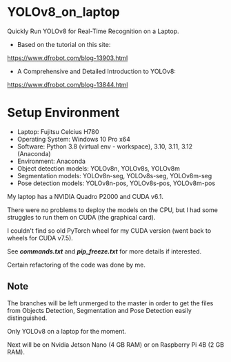 # YOLOv8_on_laptop
Quickly Run YOLOv8 for Real-Time Recognition on a Laptop.

* Based on the tutorial on this site:

<https://www.dfrobot.com/blog-13903.html>

* A Comprehensive and Detailed Introduction to YOLOv8:

<https://www.dfrobot.com/blog-13844.html>

## 

# Setup Environment
* Laptop: Fujitsu Celcius H780
* Operating System: Windows 10 Pro x64
* Software: Python 3.8 (virtual env - workspace), 3.10, 3.11, 3.12 (Anaconda)
* Environment: Anaconda
* Object detection models: YOLOv8n, YOLOv8s, YOLOv8m
* Segmentation models: YOLOv8n-seg, YOLOv8s-seg, YOLOv8m-seg
* Pose detection models: YOLOv8n-pos, YOLOv8s-pos, YOLOv8m-pos

My laptop has a NVIDIA Quadro P2000 and CUDA v6.1.

There were no problems to deploy the models on the CPU, but I had some struggles to run them on CUDA (the graphical card).

I couldn't find so old PyTorch wheel for my CUDA version (went back to wheels for CUDA v7.5).

See **_commands.txt_** and **_pip_freeze.txt_** for more details if interested.

Certain refactoring of the code was done by me.

## Note

The branches will be left unmerged to the master in order to get the files from Objects Detection, Segmentation and Pose Detection easily distinguished.

Only YOLOv8 on a laptop for the moment.

Next will be on Nvidia Jetson Nano (4 GB RAM) or on Raspberry Pi 4B (2 GB RAM).
